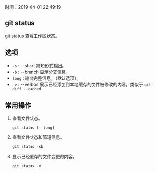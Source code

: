 时间：2019-04-01 22:49:19 

## git status 

git status 查看工作区状态。

## 选项

* `-s` : --short 简短形式输出。
* `-b` : --branch 显示分支信息。
* `long` : 输出完整信息，（默认选项）。
* `-v` : --verbos 展示已经添加到本地缓存的文件被修改的内容，类似于 `git diff --cached`

## 常用操作 

1. 查看文件状态。 

    ```
    git status [--long]
    ```

2. 查看文件状态和简短信息。

    ```
    git status -sb
    ```

3. 显示已经缓存的文件变更的内容。

    ```
    git status -v
    ```